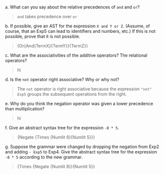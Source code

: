 a. What can you say about the relative precedences of `and` and `or`?
> `and` takes precedence over `or`

b. If possible, give an AST for the expression `X and Y or Z`. (Assume, of course, that an Exp5 can lead to identifiers and numbers, etc.) If this is not possible, prove that it is not possible.
> {Or{And{TermX}{TermY}}{TermZ}}

c. What are the associativities of the additive operators? The relational operators?
> hi

d. Is the `not` operator right associative? Why or why not?
> The `not` operator is right associative because the expression `"not" Exp5` groups the subsequent operations from the right.

e. Why do you think the negation operator was given a lower precedence than multiplication?
> hi

f. Give an abstract syntax tree for the expression `-8 * 5`.
> {Negate {Times {Numlit 8}{Numlit 5}}}

g. Suppose the grammar were changed by dropping the negation from Exp2 and adding `- Exp5` to Exp4. Give the abstract syntax tree for the expression `-8 * 5` according to the new grammar.
> {Times {Negate {Numlit 8}}{Numlit 5}}
